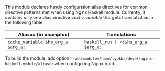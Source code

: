 This module declares handy configuration alias directives for common directive
patterns met when using Nginx Haskell module. Currently, it contains only one
alias directive *cache_variable* that gets translated as in the following table.

| Aliases (in examples)              | Translations                        |
| ---------------------------------- | ----------------------------------- |
| `cache_variable $hs_arg_a $arg_a;` | `haskell_run ! <!$hs_arg_a $arg_a;` |

To build the module, add option
`--add-module=/home/lyokha/devel/nginx-haskell-module/aliases` when configuring
Nginx build.

